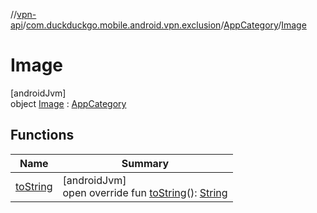 //[vpn-api](../../../../index.md)/[com.duckduckgo.mobile.android.vpn.exclusion](../../index.md)/[AppCategory](../index.md)/[Image](index.md)

# Image

[androidJvm]\
object [Image](index.md) : [AppCategory](../index.md)

## Functions

| Name | Summary |
|---|---|
| [toString](to-string.md) | [androidJvm]<br>open override fun [toString](to-string.md)(): [String](https://kotlinlang.org/api/latest/jvm/stdlib/kotlin/-string/index.html) |
